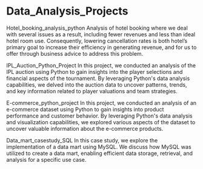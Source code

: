 # Data_Analysis_Projects
Hotel_booking_analysis_python
Analysis of hotel booking where we deal with several issues as a result, including fewer revenues and less than ideal hotel room use. Consequently, lowering cancellation rates is both hotel’s primary goal to increase their efficiency in generating revenue, and for us to offer through business advice to address this problem.

IPL_Auction_Python_Project
In this project, we conducted an analysis of the IPL auction using Python to gain insights into the player selections and financial aspects of the tournament. By leveraging Python's data analysis capabilities, we delved into the auction data to uncover patterns, trends, and key information related to player valuations and team strategies.

E-commerce_python_project
In this project, we conducted an analysis of an e-commerce dataset using Python to gain insights into product performance and customer behavior. By leveraging Python's data analysis and visualization capabilities, we explored various aspects of the dataset to uncover valuable information about the e-commerce products.

Data_mart_casestudy_SQL
In this case study, we explore the implementation of a data mart using MySQL. We discuss how MySQL was utilized to create a data mart, enabling efficient data storage, retrieval, and analysis for a specific use case.

